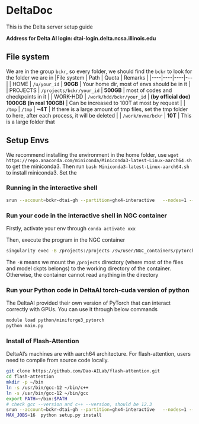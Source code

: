 # DeltaDoc
This is the Delta server setup guide

**Address for Delta AI login: dtai-login.delta.ncsa.illinois.edu**

## File system
We are in the group ```bckr```, so every folder, we should find the ```bckr``` to look for the folder we are in
|File system | Path | Quota | Remarks |
|----|----|----|---|
| HOME | ```/u/your_id``` | **90GB** | Your home dir, most of envs should be in it |
| PROJECTS | ```/projects/bckr/your_id``` | **500GB** | most of codes and checkpoints in it |
| WORK-HDD | ```/work/hdd/bckr/your_id``` | **(by official doc) 1000GB (in real 100GB)** | Can be increased to 100T at most by request |
| ```/tmp``` | ```/tmp``` | **~4T** | If there is a large amount of tmp files, set the tmp folder to here, after each process, it will be deleted |
| ```/work/nvme/bckr``` | **10T** | This is a large folder that


## Setup Envs
We recommend installing the environment in the home folder, use ```wget https://repo.anaconda.com/miniconda/Miniconda3-latest-Linux-aarch64.sh``` to get the miniconda3. Then run ```bash Miniconda3-latest-Linux-aarch64.sh``` to install miniconda3. Set the 



### Running in the interactive shell
```bash
srun --account=bckr-dtai-gh --partition=ghx4-interactive   --nodes=1 --gpus-per-node=4 --tasks=1 --tasks-per-node=1   --cpus-per-task=16 --mem=128g --time=3:00:00   --pty bash
```

### Run your code in the interactive shell in NGC container

Firstly, activate your env through ```conda activate xxx```

Then, execute the program in the NGC container
```bash
singularity exec -B /projects:/projects /sw/user/NGC_containers/pytorch_24.07-py3.sif python main.py
```
The ```-B``` means we mount the ```/projects``` directory (where most of the files and model ckpts belongs) to the working directory of the container. Otherwise, the container cannot read anything in the directory


### Run your Python code in DeltaAI torch-cuda version of python

The DeltaAI provided their own version of PyTorch that can interact correctly with GPUs. You can use it through below commands
```bash
module load python/miniforge3_pytorch
python main.py
```

### Install of Flash-Attention
DeltaAI’s machines are with aarch64 architecture. For flash-attention, users need to compile from source code locally.
```bash
git clone https://github.com/Dao-AILab/flash-attention.git
cd flash-attention
mkdir -p ~/bin
ln -s /usr/bin/gcc-12 ~/bin/c++
ln -s /usr/bin/gcc-12 ~/bin/gcc
export PATH=~/bin:$PATH
# check gcc --version and c++ --version, should be 12.3
srun --account=bckr-dtai-gh --partition=ghx4-interactive   --nodes=1 --gpus-per-node=1 --tasks=1 --tasks-per-node=1   --cpus-per-task=16 --mem=256g --time=00:59:00   --pty bash
MAX_JOBS=16  python setup.py install
```
